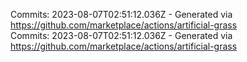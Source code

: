 Commits: 2023-08-07T02:51:12.036Z - Generated via https://github.com/marketplace/actions/artificial-grass
<br>
Commits: 2023-08-07T02:51:12.036Z - Generated via https://github.com/marketplace/actions/artificial-grass
<br>
